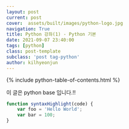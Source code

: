 ```yaml
---
layout: post
current: post
cover:  assets/built/images/python-logo.jpg
navigation: True
title: Python 강좌(1) - Python 기본
date: 2021-09-07 23:40:00
tags: [python]
class: post-template
subclass: 'post tag-python'
author: kilhyeonjun
---
```

{% include python-table-of-contents.html %}

이 글은 python base 입니다.!!

~~~javascript
function syntaxHighlight(code) {
    var foo = 'Hello World';
    var bar = 100;
}
~~~
